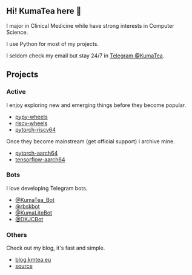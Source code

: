 ## Hi! KumaTea here 👋

I major in Clinical Medicine while have strong interests in Computer Science.

I use Python for most of my projects.

I seldom check my email but stay 24/7 in [Telegram @KumaTea](https://t.me/KumaTea).

## Projects

### Active

I enjoy exploring new and emerging things before they become popular.

* [pypy-wheels](https://github.com/KumaTea/pypy-wheels)
* [riscv-wheels](https://github.com/KumaTea/riscv-wheels)
* [pytorch-riscv64](https://github.com/KumaTea/pytorch-riscv64)

Once they become mainstream (get official support) I archive mine.

* [pytorch-aarch64](https://github.com/KumaTea/pytorch-aarch64)
* [tensorflow-aarch64](https://github.com/KumaTea/tensorflow-aarch64)

### Bots

I love developing Telegram bots.

* [@KumaTea_Bot](https://github.com/KumaTea/KumaTea-bot)
* [@rbskbot](https://github.com/KumaTea/NextBot)
* [@KumaLiteBot](https://github.com/KumaTea/KumaLiteBot)
* [@DKJCBot](https://github.com/KumaTea/daka)

### Others

Check out my blog, it's fast and simple.

* [blog.kmtea.eu](https://blog.kmtea.eu)
* [source](https://github.com/KumaTea/blog)

